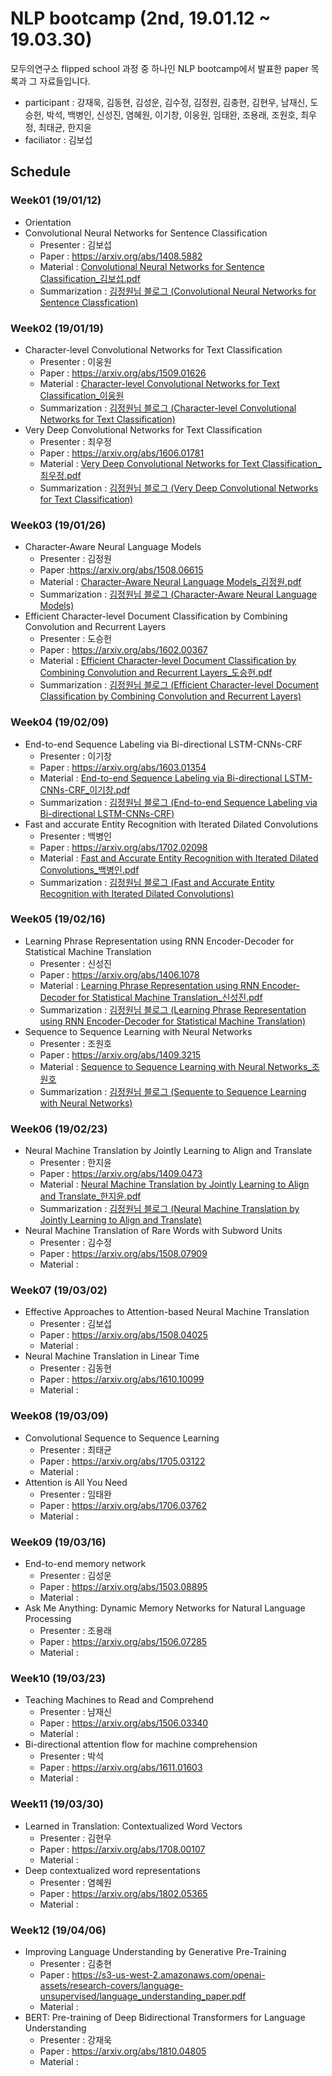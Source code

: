 # NLP bootcamp (2nd, 19.01.12 ~ 19.03.30)
모두의연구소 flipped school 과정 중 하나인 NLP bootcamp에서 발표한 paper 목록과 그 자료들입니다.

* participant : 강재욱, 김동현, 김성운, 김수정, 김정원, 김충현, 김현우, 남재신, 도승헌, 박석, 백병인, 신성진, 염혜원, 이기창, 이웅원, 임태완, 조용래, 조원호, 최우정, 최태균, 한지윤
* faciliator : 김보섭

## Schedule
### Week01 (19/01/12)
* Orientation
* Convolutional Neural Networks for Sentence Classification
	+ Presenter : 김보섭
	+ Paper :  https://arxiv.org/abs/1408.5882
	+ Material : [Convolutional Neural Networks for Sentence Classification_김보섭.pdf](https://github.com/modulabs/NLP-bootcamp/blob/master/2nd/week01/Convolutional%20Neural%20Networks%20for%20Sentence%20Classification_%EA%B9%80%EB%B3%B4%EC%84%AD.pdf) 
	+ Summarization : [김정원님 블로그 (Convolutional Neural Networks for Sentence Classfication)](https://www.quantumdl.com/entry/1%EC%A3%BC%EC%B0%A8-Convolutional-Neural-Networks-for-Sentence-Classification)
### Week02 (19/01/19)
* Character-level Convolutional Networks for Text Classification
	+ Presenter : 이웅원
	+ Paper : https://arxiv.org/abs/1509.01626
	+ Material : [Character-level Convolutional Networks for Text Classification_이웅원](https://www.notion.so/daangn/Character-level-Convolutional-Networks-for-Text-Classification-3fb5552c27b94a3099e8e79ba1a272f9)
	+ Summarization : [김정원님 블로그 (Character-level Convolutional Networks for Text Classification)](https://www.quantumdl.com/entry/Characterlevel-Convolutional-Networks-for-Text-Classification)
* Very Deep Convolutional Networks for Text Classification
	+ Presenter : 최우정
	+ Paper : https://arxiv.org/abs/1606.01781
	+ Material : [Very Deep Convolutional Networks for Text Classification_최우정.pdf](https://github.com/modulabs/NLP-bootcamp/blob/master/2nd/week02/Very%20Deep%20Convolutional%20Networks%20for%20Text%20Classification_%EC%B5%9C%EC%9A%B0%EC%A0%95.pdf)
	+ Summarization : [김정원님 블로그 (Very Deep Convolutional Networks for Text Classification)](https://www.quantumdl.com/entry/2%EC%A3%BC%EC%B0%A82-Very-Deep-Convolutional-Networks-for-Text-Classification)
### Week03 (19/01/26)
* Character-Aware Neural Language Models
  + Presenter : 김정원
  + Paper :https://arxiv.org/abs/1508.06615
  + Material : [Character-Aware Neural Language Models_김정원.pdf](https://github.com/modulabs/NLP-bootcamp/blob/master/2nd/week03/Character-Aware%20Neural%20Language%20Models_%EA%B9%80%EC%A0%95%EC%9B%90.pdf)
  + Summarization : [김정원님 블로그 (Character-Aware Neural Language Models)](https://www.quantumdl.com/entry/3%EC%A3%BC%EC%B0%A81-CharacterAware-Neural-Language-Models)
* Efficient Character-level Document Classification by Combining Convolution and Recurrent Layers
  + Presenter : 도승헌
  + Paper : https://arxiv.org/abs/1602.00367
  + Material : [Efficient Character-level Document Classification by Combining Convolution and Recurrent Layers_도승헌.pdf](https://github.com/modulabs/NLP-bootcamp/blob/master/2nd/week03/Efficient%20Character-level%20Document%20Classification%20by%20Combining%20Convolution%20and%20Recurrent%20Layers_%EB%8F%84%EC%8A%B9%ED%97%8C.pdf)
  + Summarization : [김정원님 블로그 (Efficient Character-level Document Classification by Combining Convolution and Recurrent Layers)](https://www.quantumdl.com/entry/3%EC%A3%BC%EC%B0%A82-Efficient-Characterlevel-Document-Classification-by-Combining-Convolution-and-Recurrent-Layers)
### Week04 (19/02/09)
* End-to-end Sequence Labeling via Bi-directional LSTM-CNNs-CRF
	+ Presenter : 이기창
	+ Paper : https://arxiv.org/abs/1603.01354
	+ Material : [End-to-end Sequence Labeling via Bi-directional LSTM-CNNs-CRF_이기창.pdf](https://github.com/modulabs/NLP-bootcamp/blob/master/2nd/week04/End-to-end%20Sequence%20Labeling%20via%20Bi-directional%20LSTM-CNNs-CRF_%EC%9D%B4%EA%B8%B0%EC%B0%BD.pdf)
	+ Summarization : [김정원님 블로그 (End-to-end Sequence Labeling via Bi-directional LSTM-CNNs-CRF)](https://www.quantumdl.com/entry/Endtoend-Sequence-Labeling-via-Bidirectional-LSTMCNNsCRF)
* Fast and accurate Entity Recognition with Iterated Dilated Convolutions
	+ Presenter : 백병인
	+ Paper : https://arxiv.org/abs/1702.02098
	+ Material : [Fast and Accurate Entity Recognition with Iterated Dilated Convolutions_백병인.pdf](https://github.com/modulabs/NLP-bootcamp/blob/master/2nd/week04/Fast%20and%20Accurate%20Entity%20Recognition%20with%20Iterated%20Dilated%20Convolutions_%EB%B0%B1%EB%B3%91%EC%9D%B8.pdf)
	+ Summarization : [김정원님 블로그 (Fast and Accurate Entity Recognition with Iterated Dilated Convolutions)](https://www.quantumdl.com/entry/4%EC%A3%BC%EC%B0%A82-Fast-and-Accurate-Entity-Recognition-with-Iterated-Dilated-Convolutions)
### Week05 (19/02/16)
* Learning Phrase Representation using RNN Encoder-Decoder for Statistical Machine Translation
	+ Presenter : 신성진
	+ Paper : https://arxiv.org/abs/1406.1078
	+ Material : [Learning Phrase Representation using RNN Encoder-Decoder for Statistical Machine Translation_신성진.pdf](https://github.com/modulabs/NLP-bootcamp/blob/master/2nd/week05/Learning%20Phrase%20Representation%20using%20RNN%20Encoder-Decoder%20for%20Statistical%20Machine%20Translation_%EC%8B%A0%EC%84%B1%EC%A7%84.pdf)
	+ Summarization : [김정원님 블로그 (Learning Phrase Representation using RNN Encoder-Decoder for Statistical Machine Translation)](https://www.quantumdl.com/entry/5%EC%A3%BC%EC%B0%A81-Learning-Phrase-Representation-using-RNN-EncoderDecoder-for-Statistical-Machine-Translation)
* Sequence to Sequence Learning with Neural Networks
	+ Presenter : 조원호
	+ Paper : https://arxiv.org/abs/1409.3215
	+ Material : [Sequence to Sequence Learning with Neural Networks_조원호](https://www.notion.so/Sequence-to-Sequence-Learning-with-Neural-Networks-d221d4ed2e9241e29047d95a6a9e00b2)
	+ Summarization : [김정원님 블로그 (Sequente to Sequence Learning with Neural Networks)](https://www.quantumdl.com/entry/5%EC%A3%BC%EC%B0%A82-Sequence-to-Sequence-Learning-with-Neural-Networks)
### Week06 (19/02/23)
* Neural Machine Translation by Jointly Learning to Align and Translate
  + Presenter : 한지윤
  + Paper : https://arxiv.org/abs/1409.0473
  + Material : [Neural Machine Translation by Jointly Learning to Align and Translate_한지윤.pdf](https://github.com/modulabs/NLP-bootcamp/blob/master/2nd/week06/Neural%20Machine%20Translation%20by%20Jointly%20Learning%20to%20Align%20and%20Translate_%ED%95%9C%EC%A7%80%EC%9C%A4.pdf)
  + Summarization : [김정원님 블로그 (Neural Machine Translation by Jointly Learning to Align and Translate)](https://www.quantumdl.com/entry/6%EC%A3%BC%EC%B0%A81-Neural-Machine-Translation-by-Jointly-Learning-to-Align-and-Translate)
* Neural Machine Translation of Rare Words with Subword Units
  + Presenter : 김수정
  + Paper : https://arxiv.org/abs/1508.07909
  + Material : 
### Week07 (19/03/02)
* Effective Approaches to Attention-based Neural Machine Translation
	+ Presenter : 김보섭
	+ Paper : https://arxiv.org/abs/1508.04025
	+ Material : 
* Neural Machine Translation in Linear Time
	+ Presenter : 김동현
	+ Paper : https://arxiv.org/abs/1610.10099
	+ Material : 
### Week08 (19/03/09)
* Convolutional Sequence to Sequence Learning
	+ Presenter : 최태균
	+ Paper : https://arxiv.org/abs/1705.03122
	+ Material : 
* Attention is All You Need
	+ Presenter : 임태완
	+ Paper : https://arxiv.org/abs/1706.03762
	+ Material : 
### Week09 (19/03/16)
* End-to-end memory network
	+ Presenter : 김성운
	+ Paper : https://arxiv.org/abs/1503.08895
	+ Material : 
* Ask Me Anything: Dynamic Memory Networks for Natural Language Processing
	+ Presenter : 조용래
	+ Paper : https://arxiv.org/abs/1506.07285
	+ Material : 
### Week10 (19/03/23)
* Teaching Machines to Read and Comprehend
	+ Presenter : 남재신
	+ Paper : https://arxiv.org/abs/1506.03340
	+ Material : 
* Bi-directional attention flow for machine comprehension
	+ Presenter : 박석
	+ Paper : https://arxiv.org/abs/1611.01603
	+ Material : 
### Week11 (19/03/30)
* Learned in Translation: Contextualized Word Vectors
	+ Presenter : 김현우
	+ Paper : https://arxiv.org/abs/1708.00107
	+ Material : 
* Deep contextualized word representations
	+ Presenter : 염혜원
	+ Paper : https://arxiv.org/abs/1802.05365
	+ Material : 
### Week12 (19/04/06)
* Improving Language Understanding by Generative Pre-Training
	+ Presenter : 김충현
	+ Paper : https://s3-us-west-2.amazonaws.com/openai-assets/research-covers/language-unsupervised/language_understanding_paper.pdf
	+ Material : 
* BERT: Pre-training of Deep Bidirectional Transformers for Language Understanding
	+ Presenter : 강재욱
	+ Paper : https://arxiv.org/abs/1810.04805
	+ Material : 


